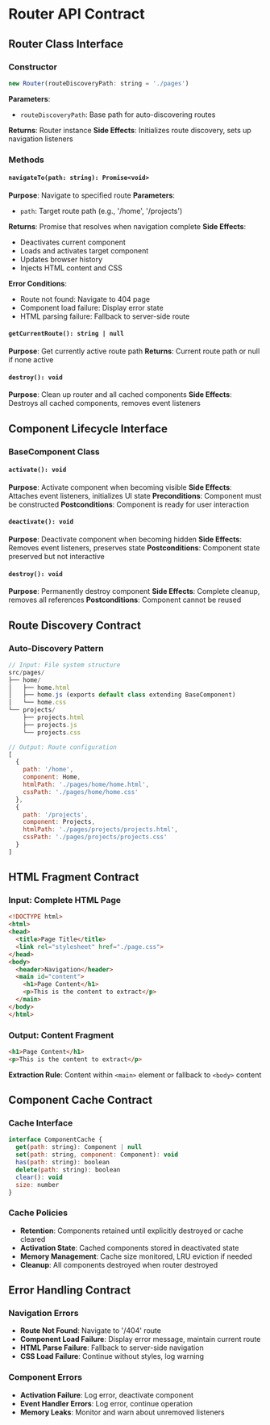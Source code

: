 # Router API Contract

## Router Class Interface

### Constructor
```javascript
new Router(routeDiscoveryPath: string = './pages')
```
**Parameters**:
- `routeDiscoveryPath`: Base path for auto-discovering routes

**Returns**: Router instance
**Side Effects**: Initializes route discovery, sets up navigation listeners

### Methods

#### `navigateTo(path: string): Promise<void>`
**Purpose**: Navigate to specified route
**Parameters**:
- `path`: Target route path (e.g., '/home', '/projects')

**Returns**: Promise that resolves when navigation complete
**Side Effects**: 
- Deactivates current component
- Loads and activates target component
- Updates browser history
- Injects HTML content and CSS

**Error Conditions**:
- Route not found: Navigate to 404 page
- Component load failure: Display error state
- HTML parsing failure: Fallback to server-side route

#### `getCurrentRoute(): string | null`
**Purpose**: Get currently active route path
**Returns**: Current route path or null if none active

#### `destroy(): void`
**Purpose**: Clean up router and all cached components
**Side Effects**: Destroys all cached components, removes event listeners

## Component Lifecycle Interface

### BaseComponent Class

#### `activate(): void`
**Purpose**: Activate component when becoming visible
**Side Effects**: Attaches event listeners, initializes UI state
**Preconditions**: Component must be constructed
**Postconditions**: Component is ready for user interaction

#### `deactivate(): void`
**Purpose**: Deactivate component when becoming hidden
**Side Effects**: Removes event listeners, preserves state
**Postconditions**: Component state preserved but not interactive

#### `destroy(): void`
**Purpose**: Permanently destroy component
**Side Effects**: Complete cleanup, removes all references
**Postconditions**: Component cannot be reused

## Route Discovery Contract

### Auto-Discovery Pattern
```javascript
// Input: File system structure
src/pages/
├── home/
│   ├── home.html
│   ├── home.js (exports default class extending BaseComponent)
│   └── home.css
└── projects/
    ├── projects.html
    ├── projects.js
    └── projects.css

// Output: Route configuration
[
  {
    path: '/home',
    component: Home,
    htmlPath: './pages/home/home.html',
    cssPath: './pages/home/home.css'
  },
  {
    path: '/projects', 
    component: Projects,
    htmlPath: './pages/projects/projects.html',
    cssPath: './pages/projects/projects.css'
  }
]
```

## HTML Fragment Contract

### Input: Complete HTML Page
```html
<!DOCTYPE html>
<html>
<head>
  <title>Page Title</title>
  <link rel="stylesheet" href="./page.css">
</head>
<body>
  <header>Navigation</header>
  <main id="content">
    <h1>Page Content</h1>
    <p>This is the content to extract</p>
  </main>
</body>
</html>
```

### Output: Content Fragment
```html
<h1>Page Content</h1>
<p>This is the content to extract</p>
```

**Extraction Rule**: Content within `<main>` element or fallback to `<body>` content

## Component Cache Contract

### Cache Interface
```javascript
interface ComponentCache {
  get(path: string): Component | null
  set(path: string, component: Component): void
  has(path: string): boolean
  delete(path: string): boolean
  clear(): void
  size: number
}
```

### Cache Policies
- **Retention**: Components retained until explicitly destroyed or cache cleared
- **Activation State**: Cached components stored in deactivated state
- **Memory Management**: Cache size monitored, LRU eviction if needed
- **Cleanup**: All components destroyed when router destroyed

## Error Handling Contract

### Navigation Errors
- **Route Not Found**: Navigate to '/404' route
- **Component Load Failure**: Display error message, maintain current route
- **HTML Parse Failure**: Fallback to server-side navigation
- **CSS Load Failure**: Continue without styles, log warning

### Component Errors
- **Activation Failure**: Log error, deactivate component
- **Event Handler Errors**: Log error, continue operation
- **Memory Leaks**: Monitor and warn about unremoved listeners
